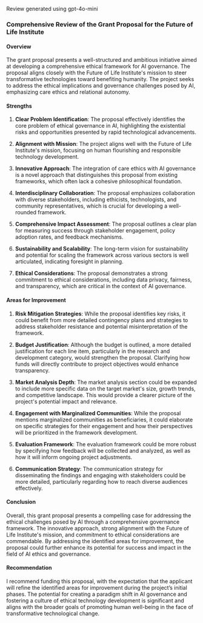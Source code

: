 Review generated using gpt-4o-mini

### Comprehensive Review of the Grant Proposal for the Future of Life Institute

#### Overview
The grant proposal presents a well-structured and ambitious initiative aimed at developing a comprehensive ethical framework for AI governance. The proposal aligns closely with the Future of Life Institute's mission to steer transformative technologies toward benefiting humanity. The project seeks to address the ethical implications and governance challenges posed by AI, emphasizing care ethics and relational autonomy. 

#### Strengths
1. **Clear Problem Identification**: The proposal effectively identifies the core problem of ethical governance in AI, highlighting the existential risks and opportunities presented by rapid technological advancements.
   
2. **Alignment with Mission**: The project aligns well with the Future of Life Institute's mission, focusing on human flourishing and responsible technology development.

3. **Innovative Approach**: The integration of care ethics with AI governance is a novel approach that distinguishes this proposal from existing frameworks, which often lack a cohesive philosophical foundation.

4. **Interdisciplinary Collaboration**: The proposal emphasizes collaboration with diverse stakeholders, including ethicists, technologists, and community representatives, which is crucial for developing a well-rounded framework.

5. **Comprehensive Impact Assessment**: The proposal outlines a clear plan for measuring success through stakeholder engagement, policy adoption rates, and feedback mechanisms.

6. **Sustainability and Scalability**: The long-term vision for sustainability and potential for scaling the framework across various sectors is well articulated, indicating foresight in planning.

7. **Ethical Considerations**: The proposal demonstrates a strong commitment to ethical considerations, including data privacy, fairness, and transparency, which are critical in the context of AI governance.

#### Areas for Improvement
1. **Risk Mitigation Strategies**: While the proposal identifies key risks, it could benefit from more detailed contingency plans and strategies to address stakeholder resistance and potential misinterpretation of the framework.

2. **Budget Justification**: Although the budget is outlined, a more detailed justification for each line item, particularly in the research and development category, would strengthen the proposal. Clarifying how funds will directly contribute to project objectives would enhance transparency.

3. **Market Analysis Depth**: The market analysis section could be expanded to include more specific data on the target market's size, growth trends, and competitive landscape. This would provide a clearer picture of the project's potential impact and relevance.

4. **Engagement with Marginalized Communities**: While the proposal mentions marginalized communities as beneficiaries, it could elaborate on specific strategies for their engagement and how their perspectives will be prioritized in the framework development.

5. **Evaluation Framework**: The evaluation framework could be more robust by specifying how feedback will be collected and analyzed, as well as how it will inform ongoing project adjustments.

6. **Communication Strategy**: The communication strategy for disseminating the findings and engaging with stakeholders could be more detailed, particularly regarding how to reach diverse audiences effectively.

#### Conclusion
Overall, this grant proposal presents a compelling case for addressing the ethical challenges posed by AI through a comprehensive governance framework. The innovative approach, strong alignment with the Future of Life Institute's mission, and commitment to ethical considerations are commendable. By addressing the identified areas for improvement, the proposal could further enhance its potential for success and impact in the field of AI ethics and governance. 

#### Recommendation
I recommend funding this proposal, with the expectation that the applicant will refine the identified areas for improvement during the project’s initial phases. The potential for creating a paradigm shift in AI governance and fostering a culture of ethical technology development is significant and aligns with the broader goals of promoting human well-being in the face of transformative technological change.